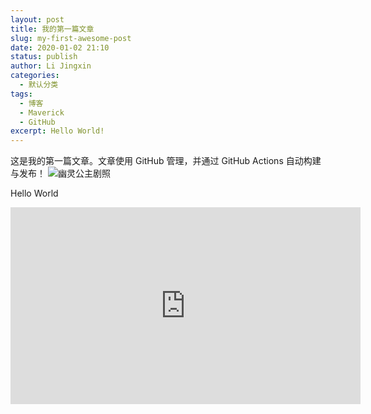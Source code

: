 ```yaml
---
layout: post
title: 我的第一篇文章
slug: my-first-awesome-post
date: 2020-01-02 21:10
status: publish
author: Li Jingxin
categories: 
  - 默认分类
tags: 
  - 博客
  - Maverick
  - GitHub
excerpt: Hello World!
---
```


这是我的第一篇文章。文章使用 GitHub 管理，并通过 GitHub Actions 自动构建与发布！
![幽灵公主剧照](./images/Mononoke_Hime.jpg)



Hello World

<iframe width="560" height="315" src="https://www.youtube.com/embed/videoseries?list=PLoROMvodv4rOhcuXMZkNm7j3fVwBBY42z" frameborder="0" allow="autoplay; encrypted-media" allowfullscreen></iframe>

